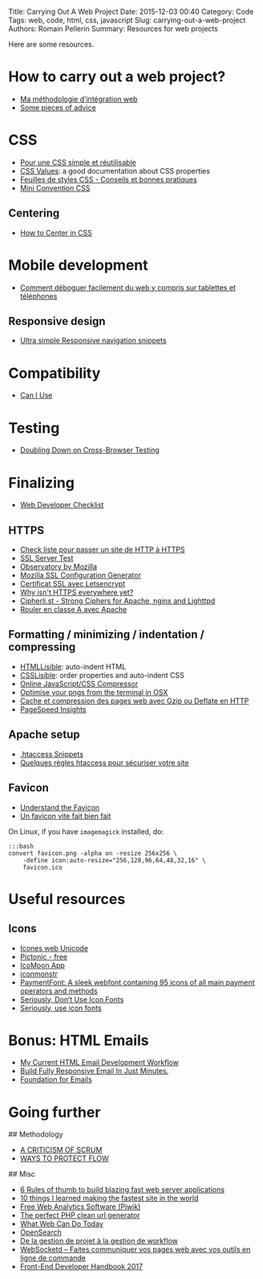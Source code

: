 Title: Carrying Out A Web Project
Date: 2015-12-03 00:40
Category: Code
Tags: web, code, html, css, javascript
Slug: carrying-out-a-web-project
Authors: Romain Pellerin
Summary: Resources for web projects

Here are some resources.

# How to carry out a web project?

- [Ma méthodologie d’intégration web](http://darklg.me/2012/04/methodologie-integration-web-front-end/)
- [Some pieces of advice](https://old.etherpad-mozilla.org/RAI9OV5U2k)

# CSS

- [Pour une CSS simple et réutilisable](https://github.com/dhoko/Guidelines/blob/master/CSS-guidelines.md)
- [CSS Values](http://cssvalues.com/): a good documentation about CSS properties
- [Feuilles de styles CSS - Conseils et bonnes pratiques](http://guidecss.fr/)
- [Mini Convention CSS](http://www.alsacreations.com/article/lire/1707-mini-convention-css.html)

## Centering

- [How to Center in CSS](http://howtocenterincss.com/)

# Mobile development

- [Comment déboguer facilement du web y compris sur tablettes et téléphones](http://putaindecode.fr/posts/frontend/comment-deboguer-du-web-sur-tablettes-et-telephones/)

## Responsive design

- [Ultra simple Responsive navigation snippets](http://goetter.fr/nav/)

# Compatibility

- [Can I Use](http://caniuse.com/)

# Testing

- [Doubling Down on Cross-Browser Testing](https://hacks.mozilla.org/2017/03/doubling-down-on-cross-browser-testing/)

# Finalizing

- [Web Developer Checklist](http://webdevchecklist.com/)

## HTTPS

- [Check liste pour passer un site de HTTP à HTTPS](https://wooster.checkmy.ws/2014/10/upgrade-http-vers-https/)
- [SSL Server Test](https://www.ssllabs.com/ssltest/)
- [Observatory by Mozilla](https://observatory.mozilla.org/)
- [Mozilla SSL Configuration Generator](https://mozilla.github.io/server-side-tls/ssl-config-generator/)
- [Certificat SSL avec Letsencrypt](http://www.system-linux.eu/index.php?post/2016/01/12/Certificat-SSL-avec-Letsencrypt)
- [Why isn't HTTPS everywhere yet?](http://webappsec-test.info/~bhill2/DifferentTakeOnOE.html)
- [Cipherli.st - Strong Ciphers for Apache, nginx and Lighttpd](https://cipherli.st/)
- [Rouler en classe A avec Apache](https://blog.adminrezo.fr/2016/12/securiser-serveur-apache-https-headers/)

## Formatting / minimizing / indentation / compressing

- [HTMLLisible](http://lab.darklg.me/HTMLLisible/): auto-indent HTML
- [CSSLisible](http://csslisible.com/en/): order properties and auto-indent CSS
- [Online JavaScript/CSS Compressor](http://refresh-sf.com/)
- [Optimise your pngs from the terminal in OSX](http://www.clock.co.uk/blog/optimise-your-pngs-from-the-terminal-in-osx)
- [Cache et compression des pages web avec Gzip ou Deflate en HTTP](http://www.alsacreations.com/article/lire/914-compression-pages-html-css-gzip-deflate.html)
- [PageSpeed Insights](https://developers.google.com/speed/pagespeed/insights/)

## Apache setup

- [.htaccess Snippets](https://github.com/phanan/htaccess)
- [Quelques règles htaccess pour sécuriser votre site](http://korben.info/quelques-regles-htaccess-pour-securiser-votre-site.html)

## Favicon

- [Understand the Favicon](http://www.jonathantneal.com/blog/understand-the-favicon/)
- [Un favicon vite fait bien fait](http://putaindecode.io/fr/articles/favicon/)

On Linux, if you have `imagemagick` installed, do:

    :::bash
    convert favicon.png -alpha on -resize 256x256 \
        -define icon:auto-resize="256,128,96,64,48,32,16" \
        favicon.ico

# Useful resources

## Icons

- [Icones web Unicode](http://goetter.fr/unicode/)
- [Pictonic - free](https://pictonic.co/free)
- [IcoMoon App](https://icomoon.io/app/)
- [iconmonstr](http://iconmonstr.com/)
- [PaymentFont: A sleek webfont containing 95 icons of all main payment operators and methods](http://paymentfont.io/)
- [Seriously, Don’t Use Icon Fonts](http://blog.cloudfour.com/seriously-dont-use-icon-fonts/)
- [Seriously, use icon fonts](http://benfrain.com/seriously-use-icon-fonts/)

# Bonus: HTML Emails

- [My Current HTML Email Development Workflow](http://www.sitepoint.com/my-current-html-email-development-workflow/)
- [Build Fully Responsive Email In Just Minutes.](https://www.inkbrush.com/)
- [Foundation for Emails](http://foundation.zurb.com/emails.html)

# Going further

## Methodology

- [A CRITICISM OF SCRUM](https://www.aaron-gray.com/a-criticism-of-scrum/)
- [WAYS TO PROTECT FLOW](https://www.aaron-gray.com/ways-to-protect-flow/)

## Misc

- [6 Rules of thumb to build blazing fast web server applications](http://loige.co/6-rules-of-thumb-to-build-blazing-fast-web-applications/)
- [10 things I learned making the fastest site in the world](https://hackernoon.com/10-things-i-learned-making-the-fastest-site-in-the-world-18a0e1cdf4a7)
- [Free Web Analytics Software (Piwik)](http://piwik.org/)
- [The perfect PHP clean url generator](http://cubiq.org/the-perfect-php-clean-url-generator)
- [What Web Can Do Today](https://whatwebcando.today/)
- [OpenSearch](http://www.opensearch.org/Home)
- [De la gestion de projet à la gestion de workflow](http://www.geek-directeur-technique.com/2016/08/24/de-la-gestion-de-projet-a-la-gestion-de-workflow)
- [WebSocketd – Faites communiquer vos pages web avec vos outils en ligne de commande](http://korben.info/websocketd-communiquer-vos-pages-web-vos-outils-ligne-de-commande.html)
- [Front-End Developer Handbook 2017](https://www.gitbook.com/book/frontendmasters/front-end-handbook-2017/details)
